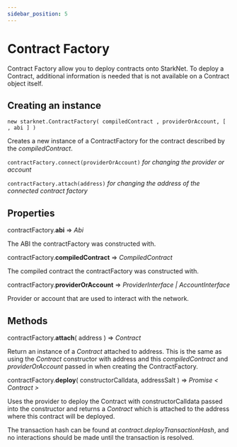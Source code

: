 ```yaml
---
sidebar_position: 5
---
```


# Contract Factory

Contract Factory allow you to deploy contracts onto StarkNet. To deploy a Contract, additional information is needed that is not available on a Contract object itself.

## Creating an instance

`new starknet.ContractFactory( compiledContract , providerOrAccount, [ , abi ] )`

Creates a new instance of a ContractFactory for the contract described by the _compiledContract_.

`contractFactory.connect(providerOrAccount)` _for changing the provider or account_

`contractFactory.attach(address)` _for changing the address of the connected contract factory_

## Properties

contractFactory.**abi** => _Abi_

The ABI the contractFactory was constructed with.

contractFactory.**compiledContract** => _CompiledContract_

The compiled contract the contractFactory was constructed with.

contractFactory.**providerOrAccount** => _ProviderInterface | AccountInterface_

Provider or account that are used to interact with the network.

## Methods

contractFactory.**attach**( address ) ⇒ _Contract_

Return an instance of a _Contract_ attached to address. This is the same as using the _Contract_ constructor with address and this _compiledContract_ and _providerOrAccount_ passed in when creating the ContractFactory.

contractFactory.**deploy**( constructorCalldata, addressSalt ) ⇒ _Promise < Contract >_

Uses the provider to deploy the Contract with constructorCalldata passed into the constructor and returns a _Contract_ which is attached to the address where this contract will be deployed.

The transaction hash can be found at _contract.deployTransactionHash_, and no interactions should be made until the transaction is resolved.
